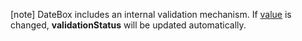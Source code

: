 <!-- %fullDescription% -->

[note] DateBox includes an internal validation mechanism. If [value](/Documentation/ApiReference/UI_Components/dxDateBox/Configuration/#value) is changed, **validationStatus** will be updated automatically. 

<!-- import * from 'api-reference\10 UI Components\Editor\1 Configuration\validationStatus.md' -->